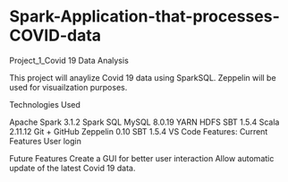# Spark-Application-that-processes-COVID-data

Project_1_Covid 19 Data Analysis

This project will anaylize Covid 19 data using SparkSQL. Zeppelin will be used for visuailzation purposes.

Technologies Used

Apache Spark 3.1.2
Spark SQL
MySQL 8.0.19
YARN
HDFS
SBT 1.5.4
Scala 2.11.12
Git + GitHub
Zeppelin 0.10
SBT 1.5.4
VS Code
Features: Current Features User login

Future Features Create a GUI for better user interaction Allow automatic update of the latest Covid 19 data.
